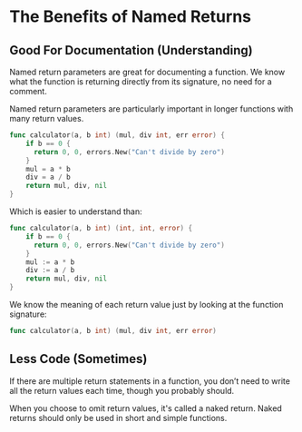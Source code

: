 # The Benefits of Named Returns

## Good For Documentation (Understanding)

Named return parameters are great for documenting a function. We know what the function is returning directly from its signature, no need for a comment.

Named return parameters are particularly important in longer functions with many return values.

```go
func calculator(a, b int) (mul, div int, err error) {
    if b == 0 {
      return 0, 0, errors.New("Can't divide by zero")
    }
    mul = a * b
    div = a / b
    return mul, div, nil
}
```

Which is easier to understand than:

```go
func calculator(a, b int) (int, int, error) {
    if b == 0 {
      return 0, 0, errors.New("Can't divide by zero")
    }
    mul := a * b
    div := a / b
    return mul, div, nil
}
```

We know the meaning of each return value just by looking at the function signature:

```go
func calculator(a, b int) (mul, div int, err error)
```

## Less Code (Sometimes)

If there are multiple return statements in a function, you don’t need to write all the return values each time, though you probably should.

When you choose to omit return values, it's called a naked return. Naked returns should only be used in short and simple functions.
